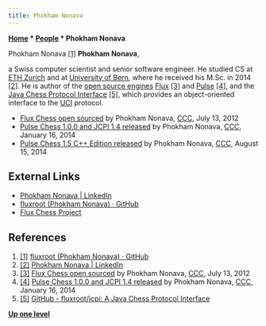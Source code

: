 ```yaml
---
title: Phokham Nonava
---
```

**[Home](Home "Home") \* [People](People "People") \* Phokham Nonava**



 [](https://github.com/fluxroot) Phokham Nonava <a id="cite-note-1" href="#cite-ref-1">[1]</a> 
**Phokham Nonava**,  

a Swiss computer scientist and senior software engineer. He studied CS at [ETH Zurich](ETH_Zurich "ETH Zurich") and at [University of Bern](https://en.wikipedia.org/wiki/University_of_Bern), 
where he received his M.Sc. in 2014 <a id="cite-note-2" href="#cite-ref-2">[2]</a>. He is author of the [open source engines](Category:Open_Source "Category:Open Source") [Flux](Flux "Flux")
<a id="cite-note-3" href="#cite-ref-3">[3]</a> 
and [Pulse](Pulse "Pulse") <a id="cite-note-4" href="#cite-ref-4">[4]</a>, and the [Java Chess Protocol Interface](index.php?title=Java_Chess_Protocol_Interface&action=edit&redlink=1 "Java Chess Protocol Interface (page does not exist)") <a id="cite-note-5" href="#cite-ref-5">[5]</a>, which provides an object-oriented interface to the [UCI](UCI "UCI") protocol.






* [Flux Chess open sourced](http://www.talkchess.com/forum/viewtopic.php?t=44418) by Phokham Nonava, [CCC](CCC "CCC"), July 13, 2012
* [Pulse Chess 1.0.0 and JCPI 1.4 released](http://www.talkchess.com/forum/viewtopic.php?t=50930) by Phokham Nonava, [CCC](CCC "CCC"), January 16, 2014
* [Pulse Chess 1.5 C++ Edition released](http://www.talkchess.com/forum/viewtopic.php?t=53302) by Phokham Nonava, [CCC](CCC "CCC"), August 15, 2014


## External Links


* [Phokham Nonava | LinkedIn](https://www.linkedin.com/in/nonava)
* [fluxroot (Phokham Nonava) · GitHub](https://github.com/fluxroot)
* [Flux Chess Project](https://www.fluxchess.com/)


## References


1. <a id="cite-ref-1" href="#cite-note-1">[1]</a> [fluxroot (Phokham Nonava) · GitHub](https://github.com/fluxroot)
2. <a id="cite-ref-2" href="#cite-note-2">[2]</a> [Phokham Nonava | LinkedIn](https://www.linkedin.com/in/nonava)
3. <a id="cite-ref-3" href="#cite-note-3">[3]</a> [Flux Chess open sourced](http://www.talkchess.com/forum/viewtopic.php?t=44418) by Phokham Nonava, [CCC](CCC "CCC"), July 13, 2012
4. <a id="cite-ref-4" href="#cite-note-4">[4]</a> [Pulse Chess 1.0.0 and JCPI 1.4 released](http://www.talkchess.com/forum/viewtopic.php?t=50930) by Phokham Nonava, [CCC](CCC "CCC"), January 16, 2014
5. <a id="cite-ref-5" href="#cite-note-5">[5]</a> [GitHub - fluxroot/jcpi: A Java Chess Protocol Interface](https://github.com/fluxroot/jcpi)

**[Up one level](People "People")**







 

